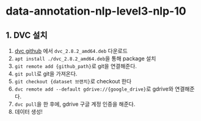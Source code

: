 # data-annotation-nlp-level3-nlp-10

## 1. DVC 설치

1. [dvc github](https://github.com/iterative/dvc/releases) 에서 `dvc_2.8.2_amd64.deb` 다운로드
2. `apt install ./dvc_2.8.2_amd64.deb`을 통해 package 설치
3. `git remote add {github_path}`로 git을 연결해준다.
4. `git pull`로 git을 가져온다.
5. `git checkout {dataset 브랜치}`로 checkout 한다
6. `dvc remote add --default gdrive://{google_drive}`로 gdrive와 연결해준다.
7. `dvc pull`을 한 후에, gdrive 구글 계정 인증을 해준다.
8. 데이터 생성!
